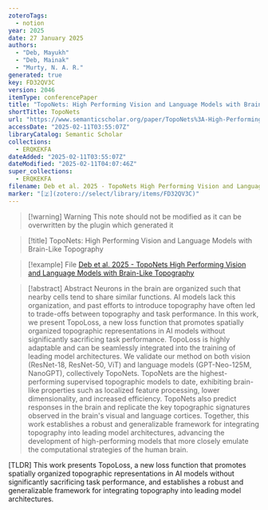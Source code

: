 ```yaml
---
zoteroTags:
  - notion
year: 2025
date: 27 January 2025
authors:
  - "Deb, Mayukh"
  - "Deb, Mainak"
  - "Murty, N. A. R."
generated: true
key: FD32QV3C
version: 2046
itemType: conferencePaper
title: "TopoNets: High Performing Vision and Language Models with Brain-Like Topography"
shortTitle: TopoNets
url: "https://www.semanticscholar.org/paper/TopoNets%3A-High-Performing-Vision-and-Language-with-Deb-Deb/73dd4c6a593f5efe7ae67cdf1bdd491295e37906"
accessDate: "2025-02-11T03:55:07Z"
libraryCatalog: Semantic Scholar
collections:
  - ERQKEKFA
dateAdded: "2025-02-11T03:55:07Z"
dateModified: "2025-02-11T04:07:46Z"
super_collections:
  - ERQKEKFA
filename: Deb et al. 2025 - TopoNets High Performing Vision and Language Models with Brain-Like Topography
marker: "[🇿](zotero://select/library/items/FD32QV3C)"
---
```


>[!warning] Warning
> This note should not be modified as it can be overwritten by the plugin which generated it

> [!title] TopoNets: High Performing Vision and Language Models with Brain-Like Topography

> [!example] File
> [Deb et al. 2025 - TopoNets High Performing Vision and Language Models with Brain-Like Topography](Deb%20et%20al.%202025%20-%20TopoNets%20High%20Performing%20Vision%20and%20Language%20Models%20with%20Brain-Like%20Topography.pdf)

> [!abstract] Abstract
> Neurons in the brain are organized such that nearby cells tend to share similar functions. AI models lack this organization, and past efforts to introduce topography have often led to trade-offs between topography and task performance. In this work, we present TopoLoss, a new loss function that promotes spatially organized topographic representations in AI models without significantly sacrificing task performance. TopoLoss is highly adaptable and can be seamlessly integrated into the training of leading model architectures. We validate our method on both vision (ResNet-18, ResNet-50, ViT) and language models (GPT-Neo-125M, NanoGPT), collectively TopoNets. TopoNets are the highest-performing supervised topographic models to date, exhibiting brain-like properties such as localized feature processing, lower dimensionality, and increased efficiency. TopoNets also predict responses in the brain and replicate the key topographic signatures observed in the brain's visual and language cortices. Together, this work establishes a robust and generalizable framework for integrating topography into leading model architectures, advancing the development of high-performing models that more closely emulate the computational strategies of the human brain.

[TLDR] This work presents TopoLoss, a new loss function that promotes spatially organized topographic representations in AI models without significantly sacrificing task performance, and establishes a robust and generalizable framework for integrating topography into leading model architectures.

